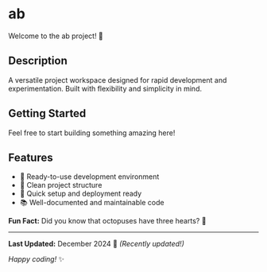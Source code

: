 # ab

Welcome to the ab project! 🚀

## Description

A versatile project workspace designed for rapid development and experimentation. Built with flexibility and simplicity in mind.

## Getting Started

Feel free to start building something amazing here!

## Features

- 🔧 Ready-to-use development environment
- 📁 Clean project structure
- 🚀 Quick setup and deployment ready
- 📚 Well-documented and maintainable code

**Fun Fact:** Did you know that octopuses have three hearts? 🐙

---

**Last Updated:** December 2024 📅 _(Recently updated!)_

*Happy coding!* ✨
